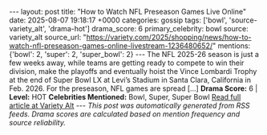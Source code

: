 --- layout: post title: "How to Watch NFL Preseason Games Live Online" date: 2025-08-07 19:18:17 +0000 categories: gossip tags: ['bowl', 'source-variety_alt', 'drama-hot'] drama_score: 6 primary_celebrity: bowl source: variety_alt source_url: "https://variety.com/2025/shopping/news/how-to-watch-nfl-preseason-games-online-livestream-1236480652/" mentions: {'bowl': 2, 'super': 2, 'super_bowl': 2} --- The NFL 2025-26 season is just a few weeks away, while teams are getting ready to compete to win their division, make the playoffs and eventually hoist the Vince Lombardi Trophy at the end of Super Bowl LX at Levi’s Stadium in Santa Clara, California in Feb. 2026. For the preseason, NFL games are spread […] **Drama Score:** 6 | **Level:** HOT **Celebrities Mentioned:** Bowl, Super, Super Bowl [Read full article at Variety Alt](https://variety.com/2025/shopping/news/how-to-watch-nfl-preseason-games-online-livestream-1236480652/) --- *This post was automatically generated from RSS feeds. Drama scores are calculated based on mention frequency and source reliability.*